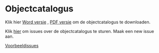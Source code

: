 # Objectcatalogus


Klik hier [Word versie](https://github.com/Geonovum/imkl2015-review/blob/master/2.%20objectcatalogus/IMKL2015-Objectcatalogus_096.docx?raw=true) , [PDF versie](https://github.com/Geonovum/imkl2015-review/blob/master/2.%20objectcatalogus/IMKL2015-Objectcatalogus_096.pdf?raw=true) om de objectcatalogus te downloaden.

Klik [hier](https://github.com/Geonovum/imkl2015-review/issues?q=is%3Aopen+is%3Aissue+label%3Aobjectcatalogus) om issues over de objectcatalogus te sturen. Maak een new issue aan.

[Voorbeeldissues](https://github.com/Geonovum/imkl2015-review/issues?q=voorbeeld+label%3Aobjectcatalogus)

